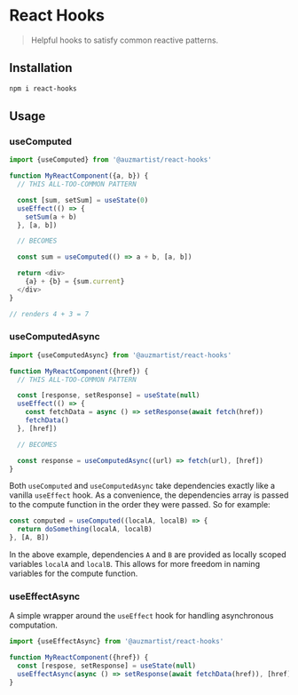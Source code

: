 # React Hooks
> Helpful hooks to satisfy common reactive patterns.

## Installation
```bash
npm i react-hooks
```

## Usage

### useComputed
```js
import {useComputed} from '@auzmartist/react-hooks'

function MyReactComponent({a, b}) {
  // THIS ALL-TOO-COMMON PATTERN

  const [sum, setSum] = useState(0)
  useEffect(() => {
  	setSum(a + b)
  }, [a, b])

  // BECOMES

  const sum = useComputed(() => a + b, [a, b])

  return <div>
    {a} + {b} = {sum.current}
  </div>
}

// renders 4 + 3 = 7
```

### useComputedAsync
```js
import {useComputedAsync} from '@auzmartist/react-hooks'

function MyReactComponent({href}) {
  // THIS ALL-TOO-COMMON PATTERN

  const [response, setResponse] = useState(null)
  useEffect(() => {
    const fetchData = async () => setResponse(await fetch(href))
    fetchData()
  }, [href])

  // BECOMES

  const response = useComputedAsync((url) => fetch(url), [href])
}
```

Both `useComputed` and `useComputedAsync` take dependencies exactly like a vanilla `useEffect` hook. As a convenience, the dependencies array is passed to the compute function in the order they were passed. So for example:

```js
const computed = useComputed((localA, localB) => {
  return doSomething(localA, localB)
}, [A, B])
```

In the above example, dependencies `A` and `B` are provided as locally scoped variables `localA` and `localB`. This allows for more freedom in naming variables for the compute function.

### useEffectAsync
A simple wrapper around the `useEffect` hook for handling asynchronous computation.

```js
import {useEffectAsync} from '@auzmartist/react-hooks'

function MyReactComponent({href}) {
  const [respose, setResponse] = useState(null)
  useEffectAsync(async () => setResponse(await fetchData(href)), [href])
}
```
